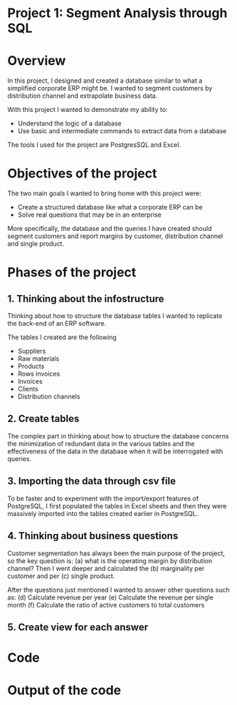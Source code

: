 # Project 1: Segment Analysis through SQL

# Overview
In this project, I designed and created a database similar to what a simplified corporate ERP might be. I wanted to segment customers by distribution channel and extrapolate business data.

With this project I wanted to demonstrate my ability to:
- Understand the logic of a database
- Use basic and intermediate commands to extract data from a database

The tools I used for the project are PostgresSQL and Excel.

# Objectives of the project

The two main goals I wanted to bring home with this project were:
- Create a structured database like what a corporate ERP can be
- Solve real questions that may be in an enterprise

More specifically, the database and the queries I have created should segment customers and report margins by customer, distribution channel and single product.

# Phases of the project

## 1. Thinking about the infostructure

Thinking about how to structure the database tables I wanted to replicate the back-end of an ERP software.

The tables I created are the following
- Suppliers
- Raw materials
- Products
- Rows invoices
- Invoices
- Clients
- Distribution channels

## 2. Create tables

The complex part in thinking about how to structure the database concerns the minimization of redundant data in the various tables and the effectiveness of the data in the database when it will be interrogated with queries.

## 3. Importing the data through csv file 

To be faster and to experiment with the import/export features of PostgreSQL, I first populated the tables in Excel sheets and then they were massively imported into the tables created earlier in PostgreSQL.

## 4. Thinking about business questions

Customer segmentation has always been the main purpose of the project, so the key question is: (a) what is the operating margin by distribution channel?
Then I went deeper and calculated the (b) marginality per customer and per (c) single product.

After the questions just mentioned I wanted to answer other questions such as:
(d) Calculate revenue per year
(e) Calculate the revenue per single month
(f) Calculate the ratio of active customers to total customers

## 5. Create view for each answer



# Code

# Output of the code
